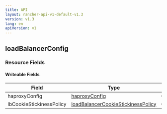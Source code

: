 ```yaml
---
title: API
layout: rancher-api-v1-default-v1.3
version: v1.3
lang: en
apiVersion: v1
---
```


## loadBalancerConfig



### Resource Fields

#### Writeable Fields

Field | Type | Create | Update | Default | Notes
---|---|---|---|---|---
haproxyConfig | [haproxyConfig]({{site.baseurl}}/rancher/{{page.version}}/{{page.lang}}/api/{{page.apiVersion}}/api-resources/haproxyConfig/) | Optional | Yes | - | 
lbCookieStickinessPolicy | [loadBalancerCookieStickinessPolicy]({{site.baseurl}}/rancher/{{page.version}}/{{page.lang}}/api/{{page.apiVersion}}/api-resources/loadBalancerCookieStickinessPolicy/) | Optional | Yes | - | 



<br>
